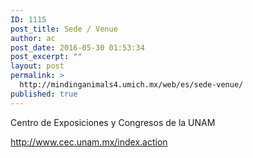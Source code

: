 ```yaml
---
ID: 1115
post_title: Sede / Venue
author: ac
post_date: 2016-05-30 01:53:34
post_excerpt: ""
layout: post
permalink: >
  http://mindinganimals4.umich.mx/web/es/sede-venue/
published: true
---
```

Centro de Exposiciones y Congresos de la UNAM

http://www.cec.unam.mx/index.action

&nbsp;